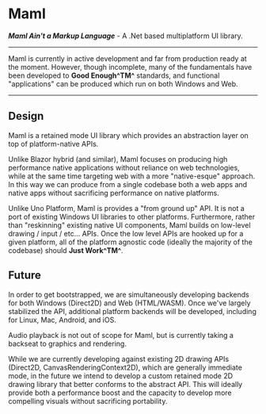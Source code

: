 # Maml

***Maml Ain't a Markup Language*** - A .Net based multiplatform UI library.

---

Maml is currently in active development and far from production ready at the moment. However, though incomplete, many of the fundamentals have been developed to **Good Enough^TM^** standards, and functional "applications" can be produced which run on both Windows and Web.

---

## Design

Maml is a retained mode UI library which provides an abstraction layer on top of platform-native APIs.

Unlike Blazor hybrid (and similar), Maml focuses on producing high performance native applications without reliance on web technologies, while at the same time targeting web with a more "native-esque" approach. In this way we can produce from a single codebase both a web apps and native apps without sacrificing performance on native platforms.

Unlike Uno Platform, Maml is provides a "from ground up" API. It is not a port of existing Windows UI libraries to other platforms. Furthermore, rather than "reskinning" existing native UI components, Maml builds on low-level drawing / input / etc... APIs. Once the low level APIs are hooked up for a given platform, all of the platform agnostic code (ideally the majority of the codebase) should **Just Work^TM^**.

## Future

In order to get bootstrapped, we are simultaneously developing backends for both Windows (Direct2D) and Web (HTML/WASM). Once we've largely stabilized the API, additional platform backends will be developed, including for Linux, Mac, Android, and iOS.

Audio playback is not out of scope for Maml, but is currently taking a backseat to graphics and rendering.

While we are currently developing against existing 2D drawing APIs (Direct2D, CanvasRenderingContext2D), which are generally immediate mode, in the future we intend to develop a custom retained mode 2D drawing library that better conforms to the abstract API. This will ideally provide both a performance boost and the capacity to develop more compelling visuals without sacrificing portability.
